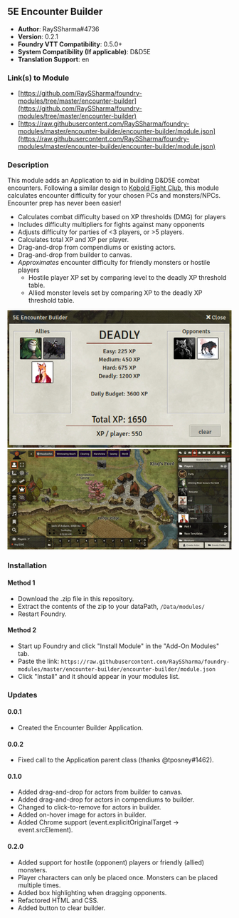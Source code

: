 ## 5E Encounter Builder

* **Author**: RaySSharma#4736
* **Version**: 0.2.1
* **Foundry VTT Compatibility**: 0.5.0+
* **System Compatibility (If applicable)**: D&D5E
* **Translation Support**: en

### Link(s) to Module

* [https://github.com/RaySSharma/foundry-modules/tree/master/encounter-builder](https://github.com/RaySSharma/foundry-modules/tree/master/encounter-builder)
* [https://raw.githubusercontent.com/RaySSharma/foundry-modules/master/encounter-builder/encounter-builder/module.json](https://raw.githubusercontent.com/RaySSharma/foundry-modules/master/encounter-builder/encounter-builder/module.json)

### Description

This module adds an Application to aid in building D&D5E combat encounters. Following a similar design to [Kobold Fight Club](https://kobold.club/fight/#/encounter-builder), this module calculates encounter difficulty for your chosen PCs and monsters/NPCs. Encounter prep has never been easier!

* Calculates combat difficulty based on XP thresholds (DMG) for players
* Includes difficulty multipliers for fights against many opponents
* Adjusts difficulty for parties of <3 players, or >5 players.
* Calculates total XP and XP per player.
* Drag-and-drop from compendiums or existing actors.
* Drag-and-drop from builder to canvas.
* *Approximates* encounter difficulty for friendly monsters or hostile players
  * Hostile player XP set by comparing level to the deadly XP threshold table.
  * Allied monster levels set by comparing XP to the deadly XP threshold table.

![Encounter](./images/testencounter.png "Encounter Building")
![Encounter2](./images/testencounter.gif "Encounter Building 2")

### Installation

#### Method 1

* Download the .zip file in this repository.
* Extract the contents of the zip to your dataPath, `/Data/modules/`
* Restart Foundry.

#### Method 2

* Start up Foundry and click "Install Module" in the "Add-On Modules" tab.
* Paste the link: `https://raw.githubusercontent.com/RaySSharma/foundry-modules/master/encounter-builder/encounter-builder/module.json`
* Click "Install" and it should appear in your modules list.

### Updates

#### 0.0.1

* Created the Encounter Builder Application.

#### 0.0.2

* Fixed call to the Application parent class (thanks @tposney#1462).

#### 0.1.0

* Added drag-and-drop for actors from builder to canvas.
* Added drag-and-drop for actors in compendiums to builder.
* Changed to click-to-remove for actors in builder.
* Added on-hover image for actors in builder.
* Added Chrome support (event.explicitOriginalTarget -> event.srcElement).

#### 0.2.0

* Added support for hostile (opponent) players or friendly (allied) monsters.
* Player characters can only be placed once. Monsters can be placed multiple times.
* Added box highlighting when dragging opponents.
* Refactored HTML and CSS.
* Added button to clear builder.